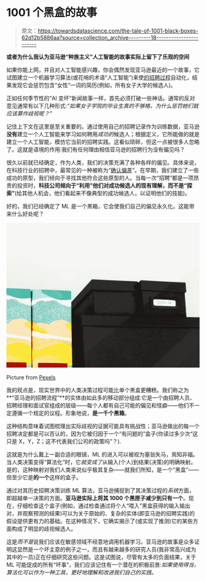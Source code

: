 # 1001 个黑盒的故事

> 原文：<https://towardsdatascience.com/the-tale-of-1001-black-boxes-62d12b5886aa?source=collection_archive---------18----------------------->

**或者为什么我认为亚马逊“种族主义”人工智能的故事实际上留下了乐观的空间**

如果你能上网，并且对人工智能感兴趣，你会偶然发现亚马逊最近的一个故事，它试图建立一个机器学习算法(或花哨的术语“人工智能”)来使[的招聘过程](https://www.reuters.com/article/us-amazon-com-jobs-automation-insight/amazon-scraps-secret-ai-recruiting-tool-that-showed-bias-against-women-idUSKCN1MK08G)自动化，结果发现它会惩罚包含“女性”一词的简历(例如，所有女子大学的候选人)。

正如任何季节性的“AI 变坏”新闻故事一样，首先必须打破一些神话。通常的反对意见通常有以下几种形式:*“如果女子学院的毕业生真的不够格，为什么惩罚她们就应该算作歧视呢？”*

记住上下文在这里是至关重要的。通过使用自己的招聘记录作为训练数据，亚马逊**没有**建立一个人工智能来学习如何聘用*成功的*候选人；根据定义，它所能做的就是建立一个人工智能，模仿它当前的招聘实践。这看似琐碎，但这一点被很多人忽略了。这就是语境的作用:我们有任何理由相信亚马逊的招聘行为没有偏见吗？

很久以前就已经确定，作为人类，我们的决策充满了各种各样的偏见。具体来说，在科技行业的招聘中，最常见的一种被称为“[确认偏差](https://en.wikipedia.org/wiki/Confirmation_bias)”。在早期，我们建立了一些成功的原型，我们倾向于寻找其他符合这些原型的人。当每一次“招聘”都是一项昂贵的投资时，**科技公司倾向于“利用”他们对成功候选人的现有理解，而不是“探索”**(给其他人机会，他们看起来不像典型的成功候选人，以证明他们的技能)。

好的，我们已经确定了 ML 是一个黑箱，它会使我们自己的偏见永久化。这能带来什么好处呢？

![](img/1864c1402941540b0a21fdc9bc09b60f.png)

Picture from [Pexels](https://www.pexels.com/photo/pile-of-black-shoe-box-next-to-wall-220685/)

我的观点是，现实世界中的人类决策过程可能比单个黑盒更糟糕。我们称之为**“亚马逊的招聘流程”**的实体由如此多的移动部分组成:它是一个由招聘人员、招聘经理和面试官组成的层级——每个人都有自己可能的偏见和怪癖——他们不一定遵循一个规定的议程。形象地说，**是一千个黑箱**。

这种结构意味着试图梳理出实际歧视的证据可能具有挑战性；亚马逊做出的每一个招聘决定都是可以否认的，因为它被归因于一个“有问题的”盒子(你读过多少次“这只是 X，Y，Z；这不代表我们公司的政策吗”？).

这就是为什么戴上一副合适的眼镜，ML 的进入可以被视为塞翁失马，焉知非福。当人类决策变得“算法化”时，它*就变成了*从输入(个人)到结果(决策)的明确映射。是的，这种映射对我们人类来说似乎极其复杂——就我们所知，是一个“黑盒”——但至少它是**的一个**这样的盒子。

通过对其历史招聘决策训练 ML 算法，亚马逊捕捉到了其决策过程的*系统*方面，即超越单一决策的方面。**亚马逊实际上将其 1000 个黑匣子减少到只有一个**。现在，仔细检查这个盒子(例如，通过检查通过将个人“喂入”黑盒获得的输入输出对，并观察预测的结果)可以为关于原始的、复杂的实体(即亚马逊的招聘实践)的假设提供更有力的基础。在这种情况下，它确实揭示了(或实现了推测)它的某些方面构成了明显的歧视候选人。

这是*而不是*说我们应该在敏感领域不经意地调用机器学习。亚马逊的故事是众多证明这显然是一个坏主意的例子之一，而且有越来越多的研究人员(我非常高兴成为其中的一员)正在仔细研究这些问题。这是试图说，尽管有太多的负面结果，关于 ML 可能促成的所有“坏事”，我们应该记住有一个潜在的积极前景:*如果使用得当，算法化可以作为一种工具，更好地理解和改进我们自己的实践。*